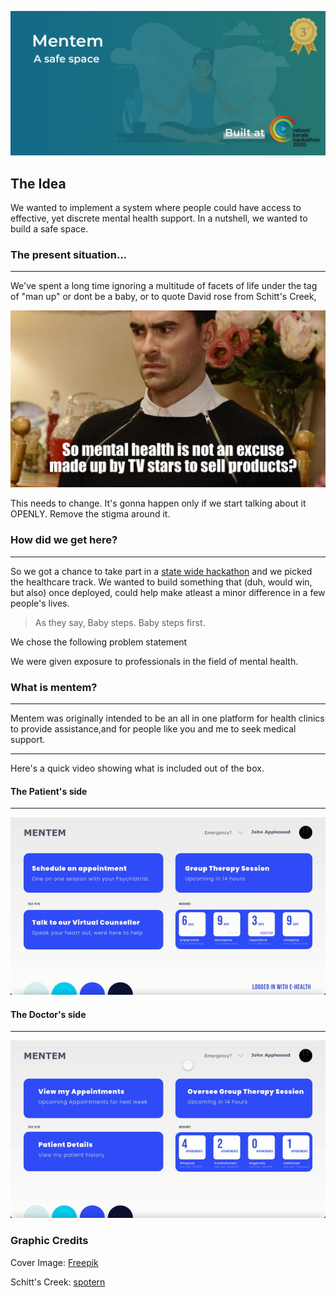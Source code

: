![header_image](./assets/cover_image_mentem.png)
## The Idea
We wanted to implement a system where people could have access to effective, yet discrete mental health support. In a nutshell, we wanted to build a safe space.

### The present situation...
---
We've spent a long time ignoring a multitude of facets of life under the tag of "man up" or dont be a baby, or to quote David rose from Schitt's Creek, 

![David Rose](./assets/schitts_creek_mental_health.jpeg)

This needs to change.  It's gonna happen only if we start talking about it OPENLY. Remove the stigma around it.

### How did we get here?
---
So we got a chance to take part in a [state wide hackathon](https://reboot.asapkerala.gov.in) and we picked the healthcare track. We wanted to build something that (duh, would win, but also) once deployed, could help make atleast a minor difference in a few people's lives. 

> As they say, Baby steps. Baby steps first.

We chose the following problem statement 
>

We were given exposure to professionals in the field of mental health. 


### What is mentem?
---
Mentem was originally intended to be an all in one platform for health clinics to provide assistance,and for people like you and me to seek medical support. 

---
Here's a quick video showing what is included out of the box.

#### The Patient's side
--- 
![The Patient's side](./assets/patient.gif)
<!-- [![The Client's side](./assets/vid_1.gif)](https://youtu.be/-Ax7xFPC0xk) -->

#### The Doctor's side
---
![The Doctor's side](assets/doctor.gif)
<!-- [![The Doctor's side](assets/vid_2.gif)](https://youtu.be/Uis3MZ23ilg) -->


### Graphic Credits
Cover Image: [Freepik](https://www.freepik.com/vectors/sport)

Schitt's Creek: [spotern](https://www.spotern.com/en/wanted/tv/schitt-s-creek/49664/black-zipper-sweater-of-david-rose-daniel-levy-in-schitt-s-creek-s01)

